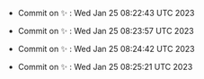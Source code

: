 - Commit on ✨ : Wed Jan 25 08:22:43 UTC 2023 

- Commit on ✨ : Wed Jan 25 08:23:57 UTC 2023 

- Commit on ✨ : Wed Jan 25 08:24:42 UTC 2023
- Commit on ✨ : Wed Jan 25 08:25:21 UTC 2023
